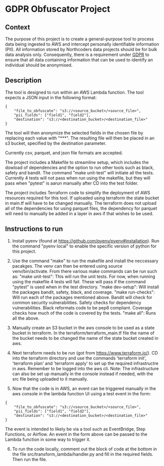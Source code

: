# GDPR Obfuscator Project

## Context
The purpose of this project is to create a general-purpose tool to process data being ingested to AWS and
intercept personally identifiable information (PII). All information stored by Northcoders data projects should be for bulk data analysis only. Consequently, there is a requirement under [GDPR](https://ico.org.uk/media/for-organisations/guide-to-data-protection/guide-to-the-general-data-protection-regulation-gdpr-1-1.pdf) to ensure that all data containing 
information that can be used to identify an individual should be anonymised.


## Description

The tool is designed to run within an AWS Lambda function. The tool expects a JSON input in the following format: 
```
{
    "file_to_obfuscate": "s3://<source_bucket>/<source_file>",
    "pii_fields": ["field1", "field2"],
    "destination": "s3://<destination_bucket>/<destination_file>"
}
```
The tool will then anonymize the selected fields in the chosen file by replacing each value with "***". The resulting file will then be placed in an s3 bucket, specified by the destination parameter.

Currently csv, parquet, and json file formats are accepted.

The project includes a Makefile to streamline setup, which includes the dowload of dependencies and the option to run other tools such as black, safety and bandit. The command "make unit-test" will initiate all the tests. Currently 4 tests will not pass when run using the makefile, but they will pass when "pytest" is aarun manually after CD into the test folder.

The project includes Terraform code to simplify the deployment of AWS resources required for this tool. If uploaded using terraform the state bucket in main.tf will have to be changed manually. The terraform does not upload all of the dependencies for using parquet files, the dependency for parquet will need to manually be added in a layer in aws if that wishes to be used. 

## Instructions to run

1. Install pyenv (found at https://github.com/pyenv/pyenv#installation). Run the command "pyenv local" to enable the specific version of python for this project.

2. Use the command "make" to run the makefile and install the neccessary pacakges. The venv can then be entered using source venv/bin/activate.
From there various make commands can be run such as:
    "make unit-test": This will run the unit tests. For now, when running using the makefile 4 tests will fail. These will pass if the command "pytest" is used when in the test directory.
    "make dev-setup": Will install the packages bandit, safety, black, and coverage.
    "make run-checks": Will run each of the packages mentioned above. Bandit will check for common security vulnerabilities. Safety checks for dependency vulnerabilities. Black reformats code to be pep8 compliant. Coverage checks how much of the code is covered by the tests.
    "make all": Runs all the above.

3. Manually create an S3 bucket in the aws console to be used as a state bucket in terraform. In the terraform/terraform_main.tf file the name of the bucket needs to be changed the name of the state bucket created in aws.

4. Next terraform needs to be run (got from https://www.terraform.io/). CD into the terraform directory and use the commands 'terraform init', 'terraform plan' and 'terraform apply' to set up the required infrastructre in aws. Remember to be logged into the aws cli.
Note: The infrastructure can also be set up manually in the console instead if needed, with the src file being uploaded to it manually.

5. Now that the code is in AWS, an event can be triggered manually in the aws console in the lambda function UI using a test event in the form:
```
{
    "file_to_obfuscate": "s3://<source_bucket>/<source_file>",
    "pii_fields": ["field1", "field2"],
    "destination": "s3://<destination_bucket>/<destination_file>"
}
```
The event is intended to likely be via a tool such as EventBridge, Step Functions, or Airflow. An event in the form above can be passed to the Lambda function in some way to trigger it.

6. To run the code locally, comment out the block of code at the bottom in the file src/transform_lambda/handler.py and fill in the required fields. Then run the file.